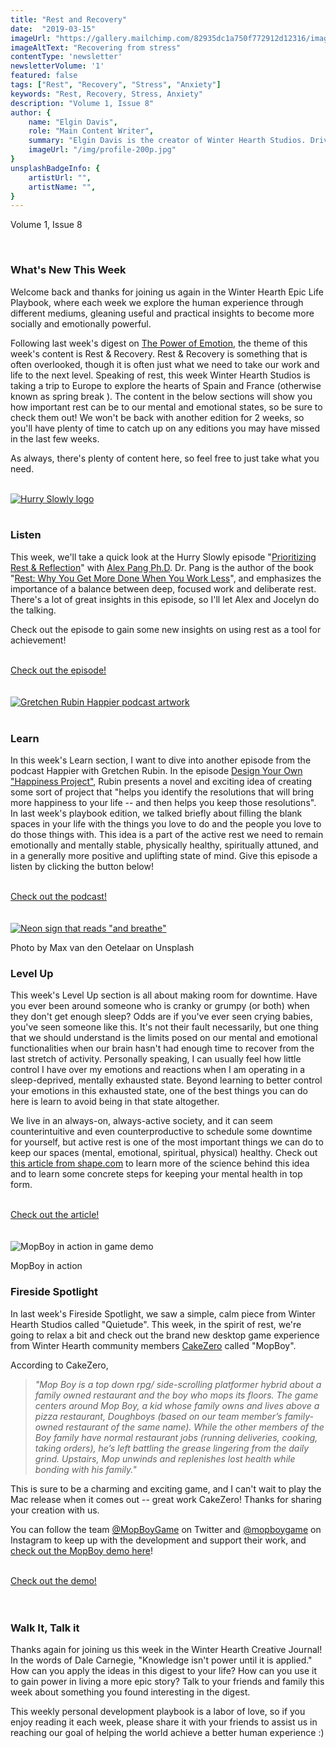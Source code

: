 ```yaml
---
title: "Rest and Recovery"
date:  "2019-03-15"
imageUrl: "https://gallery.mailchimp.com/82935dc1a750f772912d12316/images/e412343b-af3a-48fc-9b12-ad6e64dc8da2.jpg"
imageAltText: "Recovering from stress"
contentType: 'newsletter'
newsletterVolume: '1'
featured: false
tags: ["Rest", "Recovery", "Stress", "Anxiety"]
keywords: "Rest, Recovery, Stress, Anxiety"
description: "Volume 1, Issue 8"
author: {
    name: "Elgin Davis",
    role: "Main Content Writer",
    summary: "Elgin Davis is the creator of Winter Hearth Studios. Driven by a passionate spirit and boundless curiosity, Davis' work seeks to explore the depths of humanity and what it might look like to live a hyper-meaningful existence here on earth.",
    imageUrl: "/img/profile-200p.jpg" 
}
unsplashBadgeInfo: {
    artistUrl: "",
    artistName: "",
}
---
```

Volume 1, Issue 8

<br>

### What's New This Week
Welcome back and thanks for joining us again in the Winter Hearth Epic Life Playbook, where each week we explore the human experience through different mediums, gleaning useful and practical insights to become more socially and emotionally powerful. 

Following last week's digest on [The Power of Emotion](/newsletters/volume-1/power-of-emotion), the theme of this week's content is Rest & Recovery. Rest & Recovery is something that is often overlooked, though it is often just what we need to take our work and life to the next level. Speaking of rest, this week Winter Hearth Studios is taking a trip to Europe to explore the hearts of Spain and France (otherwise known as spring break ). The content in the below sections will show you how important rest can be to our mental and emotional states, so be sure to check them out! We won't be back with another edition for 2 weeks, so you'll have plenty of time to catch up on any editions you may have missed in the last few weeks.

As always, there's plenty of content here, so feel free to just take what you need.

<br>

<div class='text-center pt-20 pb-20'>
    <a rel='noopener noreferrer' target='_blank' href='https://hurryslowly.co/012-alex-pang/'>
        <img src='https://gallery.mailchimp.com/82935dc1a750f772912d12316/images/304ff7f0-0153-4918-806a-cc4802cc4607.png' alt='Hurry Slowly logo'>
    </a>
</div>

<br>

### Listen
 
This week, we'll take a quick look at the Hurry Slowly episode "[Prioritizing Rest & Reflection](https://hurryslowly.co/012-alex-pang/)" with [Alex Pang Ph.D](https://www.psychologytoday.com/us/experts/alex-pang-phd). Dr. Pang is the author of the book "[Rest: Why You Get More Done When You Work Less](https://www.amazon.com/gp/product/0465074871/ref=as_li_qf_sp_asin_il_tl?ie=UTF8&tag=jkglei-20&camp=1789&creative=9325&linkCode=as2&creativeASIN=0465074871&linkId=4f5183c866081e15343d87bd9d3c525b)", and emphasizes the importance of a balance between deep, focused work and deliberate rest. There's a lot of great insights in this episode, so I'll let Alex and Jocelyn do the talking.
 
Check out the episode to gain some new insights on using rest as a tool for achievement!

<br>
<div class='text-center pt-20 pb-20'>
    <a rel='noopener noreferrer' class='primary-btn' href='https://hurryslowly.co/012-alex-pang/'>Check out the episode!</a>
</div>
<br>

<br>

<div class='text-center pt-20 pb-20'>
    <a rel='noopener noreferrer' target='_blank' href='https://gretchenrubin.com/podcast-episode/198-design-your-happiness-project/'>
        <img src='https://gallery.mailchimp.com/82935dc1a750f772912d12316/images/a8cc307e-f414-4e03-81e7-3b8f2b923e3d.jpg' alt='Gretchen Rubin Happier podcast artwork'/>
    </a>
</div>

<br>

### Learn
 
In this week's Learn section, I want to dive into another episode from the podcast Happier with Gretchen Rubin. In the episode [Design Your Own "Happiness Project"](https://gretchenrubin.com/podcast-episode/198-design-your-happiness-project/), Rubin presents a novel and exciting idea of creating some sort of project that "helps you identify the resolutions that will bring more happiness to your life -- and then helps you keep those resolutions". In last week's playbook edition, we talked briefly about filling the blank spaces in your life with the things you love to do and the people you love to do those things with. This idea is a part of the active rest we need to remain emotionally and mentally stable, physically healthy, spiritually attuned, and in a generally more positive and uplifting state of mind. Give this episode a listen by clicking the button below!

<br>
<div class='text-center pt-20 pb-20'>
    <a rel='noopener noreferrer' class='primary-btn' href='https://gretchenrubin.com/podcast-episode/198-design-your-happiness-project/'>Check out the podcast!</a>
</div>
<br>

<br>

<div class='text-center pt-20 pb-20'>
    <a rel='noopener noreferrer' target='_blank' href='https://www.shape.com/lifestyle/mind-and-body/why-its-important-schedule-more-downtime-your-brain'>
    <img src='https://gallery.mailchimp.com/82935dc1a750f772912d12316/images/e412343b-af3a-48fc-9b12-ad6e64dc8da2.jpg' alt='Neon sign that reads "and breathe"'/>
    </a>
    <p class="photo-credit"> 
        Photo by Max van den Oetelaar on Unsplash
    </p>
</div>

### Level Up
 
This week's Level Up section is all about making room for downtime. Have you ever been around someone who is cranky or grumpy (or both) when they don't get enough sleep? Odds are if you've ever seen crying babies, you've seen someone like this. It's not their fault necessarily, but one thing that we should understand is the limits posed on our mental and emotional functionalities when our brain hasn't had enough time to recover from the last stretch of activity. Personally speaking, I can usually feel how little control I have over my emotions and reactions when I am operating in a sleep-deprived, mentally exhausted state. Beyond learning to better control your emotions in this exhausted state, one of the best things you can do here is learn to avoid being in that state altogether.

We live in an always-on, always-active society, and it can seem counterintuitive and even counterproductive to schedule some downtime for yourself, but active rest is one of the most important things we can do to keep our spaces (mental, emotional, spiritual, physical) healthy. Check out [this article from shape.com](https://www.shape.com/lifestyle/mind-and-body/why-its-important-schedule-more-downtime-your-brain) to learn more of the science behind this idea and to learn some concrete steps for keeping your mental health in top form.

<br>
<div class='text-center pt-20 pb-20'>
    <a rel='noopener noreferrer' class='primary-btn' href='https://www.shape.com/lifestyle/mind-and-body/why-its-important-schedule-more-downtime-your-brain'>Check out the article!</a>
</div>
<br>
<br>

<div class='text-center pt-20 pb-20'>
    <img src='https://gallery.mailchimp.com/82935dc1a750f772912d12316/images/6b28c040-3dcc-40c1-a92c-375b4fa4bd2c.png' alt='MopBoy in action in game demo'/>
    <p class="photo-credit"> 
        MopBoy in action
    </p>
</div>

### Fireside Spotlight

In last week's Fireside Spotlight, we saw a simple, calm piece from Winter Hearth Studios called "Quietude". This week, in the spirit of rest, we're going to relax a bit and check out the brand new desktop game experience from Winter Hearth community members [CakeZero](https://cakezero.itch.io/) called "MopBoy". 

According to CakeZero, 

> *"Mop Boy is a top down rpg/ side-scrolling platformer hybrid about a family owned restaurant and the boy who mops its floors. The game centers around Mop Boy, a kid whose family owns and lives above a pizza restaurant, Doughboys (based on our team member’s family-owned restaurant of the same name). While the other members of the Boy family have normal restaurant jobs (running deliveries, cooking, taking orders), he’s left battling the grease lingering from the daily grind. Upstairs, Mop unwinds and replenishes lost health while bonding with his family."*

This is sure to be a charming and exciting game, and I can't wait to play the Mac release when it comes out -- great work CakeZero! Thanks for sharing your creation with us.

You can follow the team [@MopBoyGame](http://twitter.com/MopBoyGame ) on Twitter and [@mopboygame](http://instagram.com/mopboygame) on Instagram to keep up with the development and support their work, and [check out the MopBoy demo here](https://cakezero.itch.io/mop-boy-demo)!

<br>
<div class='text-center pt-20 pb-20'>
    <a rel='noopener noreferrer' class='primary-btn' href='https://cakezero.itch.io/mop-boy-demo'>Check out the demo!</a>
</div>
<br>

<br>

### Walk It, Talk it

Thanks again for joining us this week in the Winter Hearth Creative Journal! In the words of Dale Carnegie, "Knowledge isn't power until it is applied." How can you apply the ideas in this digest to your life? How can you use it to gain power in living a more epic story? Talk to your friends and family this week about something you found interesting in the digest.


This weekly personal development playbook is a labor of love, so if you enjoy reading it each week, please share it with your friends to assist us in reaching our goal of helping the world achieve a better human experience :)
